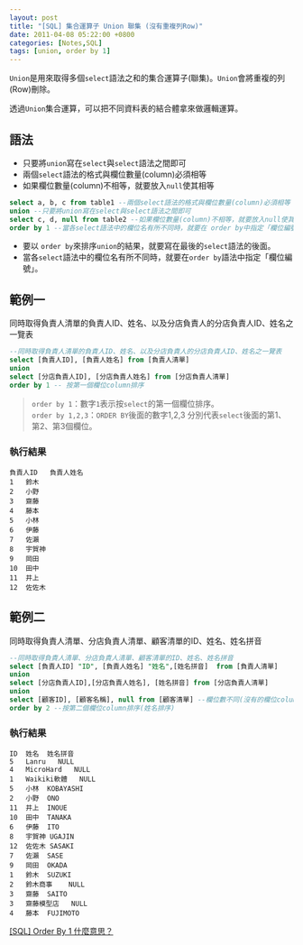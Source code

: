 ```yaml
---
layout: post
title: "[SQL] 集合運算子 Union 聯集 (沒有重複列Row)"
date: 2011-04-08 05:22:00 +0800
categories: [Notes,SQL]
tags: [union, order by 1]
---
```


`Union`是用來取得多個`select`語法之和的集合運算子(聯集)。`Union`會將重複的列(Row)刪除。

透過`Union`集合運算，可以把不同資料表的結合體拿來做邏輯運算。

## 語法

- 只要將`union`寫在`select`與`select`語法之間即可
- 兩個`select`語法的格式與欄位數量(column)必須相等
- 如果欄位數量(column)不相等，就要放入`null`使其相等

```sql
select a, b, c from table1 --兩個select語法的格式與欄位數量(column)必須相等
union --只要將union寫在select與select語法之間即可
select c, d, null from table2 --如果欄位數量(column)不相等，就要放入null使其相等
order by 1 --當各select語法中的欄位名有所不同時，就要在 order by中指定「欄位編號」
```
- 要以 `order by`來排序`union`的結果，就要寫在最後的`select`語法的後面。
- 當各`select`語法中的欄位名有所不同時，就要在`order by`語法中指定「欄位編號」。

## 範例一

同時取得負責人清單的負責人ID、姓名、以及分店負責人的分店負責人ID、姓名之一覽表

```sql
--同時取得負責人清單的負責人ID、姓名、以及分店負責人的分店負責人ID、姓名之一覽表
select [負責人ID], [負責人姓名] from [負責人清單]
union
select [分店負責人ID], [分店負責人姓名] from [分店負責人清單]
order by 1 -- 按第一個欄位column排序
```

> `order by 1`：數字`1`表示按`select`的第一個欄位排序。       
> `order by 1,2,3`：`ORDER BY`後面的數字1,2,3 分別代表`select`後面的第1、第2、第3個欄位。   

### 執行結果

```
負責人ID	負責人姓名
1	鈴木
2	小野
3	齋藤
4	藤本
5	小林
6	伊藤
7	佐瀨
8	宇賀神
9	岡田
10	田中
11	井上
12	佐佐木
```

## 範例二

同時取得負責人清單、分店負責人清單、顧客清單的ID、姓名、姓名拼音

```sql
--同時取得負責人清單、分店負責人清單、顧客清單的ID、姓名、姓名拼音
select [負責人ID] "ID", [負責人姓名] "姓名",[姓名拼音]  from [負責人清單]
union
select [分店負責人ID],[分店負責人姓名], [姓名拼音] from [分店負責人清單]
union
select [顧客ID], [顧客名稱], null from [顧客清單] --欄位數不同(沒有的欄位column)，加上 null使其相等
order by 2 --按第二個欄位column排序(姓名排序)
```

### 執行結果
```
ID	姓名	姓名拼音
5	Lanru	NULL
4	MicroHard	NULL
1	Waikiki軟體	NULL
5	小林	KOBAYASHI
2	小野	ONO
11	井上	INOUE
10	田中	TANAKA
6	伊藤	ITO
8	宇賀神	UGAJIN
12	佐佐木	SASAKI
7	佐瀨	SASE
9	岡田	OKADA
1	鈴木	SUZUKI
2	鈴木商事	NULL
3	齋藤	SAITO
3	齋藤模型店	NULL
4	藤本	FUJIMOTO
```
        
[[SQL] Order By 1 什麼意思？](https://riivalin.github.io/posts/2011/04/sql-27/)